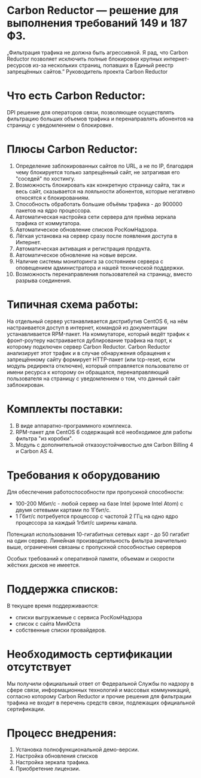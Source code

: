 # Carbon Reductor — решение для выполнения требований 149 и 187 ФЗ.

„Фильтрация трафика не должна быть агрессивной. Я рад, что Carbon Reductor позволяет исключить полные блокировки крупных интернет-ресурсов из-за нескольких страниц, попавших в Единый реестр запрещённых сайтов.”
Руководитель проекта Carbon Reductor

# Что есть Carbon Reductor:
DPI решение для операторов связи, позволяющее осуществлять фильтрацию больших объемов трафика и перенаправлять абонентов на страницу с уведомлением о блокировке.

# Плюсы Carbon Reductor:
1. Определение заблокированных сайтов по URL, а не по IP, благодаря чему блокируется только запрещённый сайт, не затрагивая его "соседей" по хостингу.
2. Возможность блокировать как конкретную страницу сайта, так и весь сайт, сказывается на лояльности абонентов, которые негативно относятся к блокированиям.
3. Способность обработать большие объёмы трафика - до 900000 пакетов на ядро процессора.
4. Автоматическая настройка сети сервера для приёма зеркала трафика от коммутатора.
5. Автоматическое обновление списков РосКомНадзора.
6. Лёгкая установка на сервер сразу после появления доступа в Интернет.
7. Автоматическая активация и регистрация продукта.
8. Автоматическое обновление на новые версии.
9. Наличие системы мониторинга за состоянием сервера с оповещением администратора и нашей технической поддержки.
10. Возможность перенаправления пользователей на страницу, вместо разрыва соединения.

# Типичная схема работы:
На отдельный сервер устанавливается дистрибутив CentOS 6, на нём настраивается доступ в интернет, командой из документации устанавливается RPM-пакет.
На коммутаторе, который ведёт трафик к фронт-роутеру настраивается дублирование трафика на порт, к которому подключен сервер Carbon Reductor.
Carbon Reductor анализирует этот трафик и в случае обнаружения обращения к запрещённому сайту формирует HTTP-пакет (или tcp-reset, если модуль редиректа отключен), который отправляется пользователю от имени ресурса к которому он обращался, перенаправляющий пользователя на страницу с уведомлением о том, что данный сайт заблокирован.

# Комплекты поставки:
1. В виде аппаратно-программного комплекса.
2. RPM-пакет для CentOS 6 содержащий всё необходимое для работы фильтра "из коробки".
3. Модуль с дополнительной отказоустойчивостью для Carbon Billing 4 и Carbon AS 4.

# Требования к оборудованию
Для обеспечения работоспособности при пропускной способности:
- 100-200 Мбит/с - любой сервер на базе Intel (кроме Intel Atom) c двумя сетевыми картами по 1Гбит/с. 
- 1 Гбит/с потребуется процессор с частотой 2 ГГц на одно ядро процессора за каждый 1гбит/с ширины канала.

Потенциал использования 10-гигабитных сетевых карт - до 50 гигабит на один сервер. 
Линейная производительность фильтра значительно выше, ограничения связаны с пропускной способностью серверов 

Особых требований к оперативной памяти, объемам и скорости жёстких дисков не имеется.

# Поддержка списков:
В текущее время поддерживаются:
- списки выгружаемые с сервиса РосКомНадзора
- список с сайта МинЮста
- собственные списки провайдеров.

# Необходимость сертификации отсутствует
Мы получили официальный ответ от Федеральной Службы по надзору в сфере связи, информационных технологий и массовых коммуникаций, согласно которому Carbon Reductor и прочие решения для фильтрации трафика не входит в перечень средств связи, подлежащих официальной сертификации.

# Процесс внедрения:
1. Установка полнофункциональной демо-версии.
2. Настройка обновления списков
3. Настройка зеркала трафика.
4. Приобретение лицензии.
